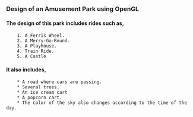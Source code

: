 ### **Design of an Amusement Park using OpenGL**

#### The design of this park includes rides such as,
		1. A Ferris Wheel. 
		2. A Merry-Go-Round.
		3. A Playhouse.
		4. Train Ride.
		5. A Castle 

#### It also includes,
		* A road where cars are passing.
		* Several trees.
		* An ice cream cart
		* A popcorn cart. 
		* The color of the sky also changes according to the time of the day.